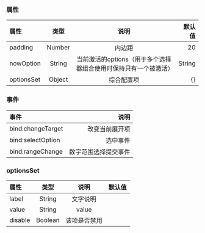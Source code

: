 ### 属性
属性 | 类型 | 说明 | 默认值
:- | :-: | :-: | -: 
padding | Number | 内边距 | 20
nowOption | String  | 当前激活的options（用于多个选择器组合使用时保持只有一个被激活）| String
optionsSet | Object | 综合配置项 | {}

### 事件
事件 | 说明
:- | -:
bind:changeTarget | 改变当前展开项
bind:selectOption | 选中事件
bind:rangeChange | 数字范围选择提交事件

### optionsSet
属性 | 类型 | 说明 | 默认值
:- | :-: | :-: | -: 
label | String | 文字说明
value | String | value
disable | Boolean | 该项是否禁用